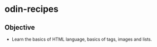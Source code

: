 # odin-recipes

## Objective

- Learn the basics of HTML language, basics of tags, images and lists.
